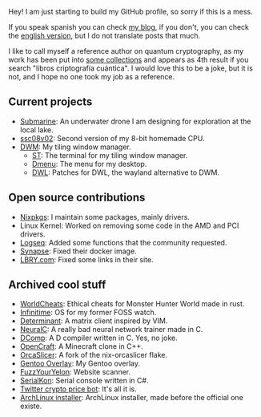 Hey! I am just starting to build my GitHub profile, so sorry if this is a mess.

If you speak spanish you can check [my blog](https://blog.lony.xyz), if you don't, you can check the [english version](https://blog.lony.xyz/en), but I do not translate posts that much.

I like to call myself a reference author on quantum cryptography, as my work has been put into [some collections](https://infolibros.org/libros-pdf-gratis/informatica/computacion-cuantica) and appears as 4th result if you search "libros criptografía cuántica". I would love this to be a joke, but it is not, and I hope no one took my job as a reference.

## Current projects

- [Submarine](https://github.com/lonyelon/submarine): An underwater drone I am designing for exploration at the local lake.
- [ssc08v02](https://github.com/lonyelon/ssc08v02): Second version of my 8-bit homemade CPU.
- [DWM](https://github.com/lonyelon/dwm): My tiling window manager.
  - [ST](https://github.com/lonyelon/st): The terminal for my tiling window manager.
  - [Dmenu](https://github.com/lonyelon/dmenu): The menu for my desktop.
  - [DWL](https://github.com/lonyelon/dwl): Patches for DWL, the wayland alternative to DWM.

## Open source contributions

- [Nixpkgs](https://github.com/NixOS/nixpkgs): I maintain some packages, mainly drivers.
- Linux Kernel: Worked on removing some code in the AMD and PCI drivers.
- [Logseq](https://github.com/logseq/logseq): Added some functions that the community requested.
- [Synapse](https://github.com/matrix-org/synapse): Fixed their docker image.
- [LBRY.com](https://github.com/lbryio/lbry.com): Fixed some links in their site.

## Archived cool stuff

- [WorldCheats](https://github.com/lonyelon/worldcheats): Ethical cheats for Monster Hunter World made in rust.
- [Infinitime](https://github.com/lonyelon/InfiniTime): OS for my former FOSS watch.
- [Determinant](https://github.com/lonyelon/determinant): A matrix client inspired by VIM.
- [NeuralC](https://github.com/lonyelon/NeuralC): A really bad neural network trainer made in C.
- [DComp](https://github.com/lonyelon/dcomp): A D compiler written in C. Yes, no joke.
- [OpenCraft](https://github.com/lonyelon/Opencraft): A Minecraft clone in C++.
- [OrcaSlicer](https://github.com/lonyelon/nix-orca-slicer): A fork of the nix-orcaslicer flake.
- [Gentoo Overlay](https://github.com/lonyelon/overlay): My Gentoo overlay.
- [FuzzYourYelon](https://github.com/lonyelon/FuzzYourYelon): Website scanner.
- [SerialKon](https://github.com/lonyelon/SerialKon): Serial console written in C#.
- [Twitter crypto price bot](https://gist.github.com/lonyelon/875e9f89749b3575fd39504cad6696f9): It's all it is.
- [ArchLinux installer](https://gist.github.com/lonyelon/96b129630aeb0c46c2e73aa1cbcb6de1): ArchLinux installer, made before the official one existe.
